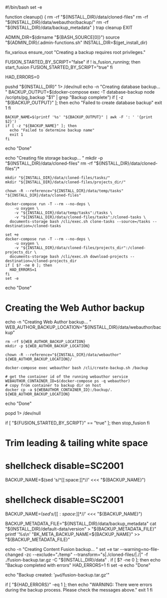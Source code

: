#!/bin/bash
set -e

function cleanup() {
  rm -rf "${INSTALL_DIR}/data/cloned-files"
  rm -rf "${INSTALL_DIR}/data/webauthor/backup/"
  rm -rf "${INSTALL_DIR}/data/backup_metadata"
}
trap cleanup EXIT

ADMIN_DIR=$(dirname "${BASH_SOURCE[0]}")
source "${ADMIN_DIR}/.admin-functions.sh"
INSTALL_DIR=$(get_install_dir)

fix_various
ensure_root "Creating a backup requires root privileges."

FUSION_STARTED_BY_SCRIPT="false"
if ! is_fusion_running; then
  start_fusion
  FUSION_STARTED_BY_SCRIPT="true"
fi

HAD_ERRORS=0

pushd "${INSTALL_DIR}" 1> /dev/null
  echo -n "Creating database backup... "
    BACKUP_OUTPUT=$(docker-compose exec -T database-backup node /scripts/pg_backup "$1" | grep "Backup complete")
    if [ -z "${BACKUP_OUTPUT}" ]; then
      echo "Failed to create database backup"
      exit 1
    fi

    BACKUP_NAME=$(printf '%s' "${BACKUP_OUTPUT}" | awk -F ': ' '{print $2}')
    if [ -z "${BACKUP_NAME}" ]; then
      echo "Failed to determine backup name"
      exit 1
    fi
  echo "Done"

  echo "Creating file storage backup... "
    mkdir -p "${INSTALL_DIR}/data/cloned-files"
    rm -rf "${INSTALL_DIR}/data/cloned-files"/*

    mkdir "${INSTALL_DIR}/data/cloned-files/tasks/"
    mkdir "${INSTALL_DIR}/data/cloned-files/projects_dir/"
    
    chown -R --reference="${INSTALL_DIR}/data/temp/tasks" "${INSTALL_DIR}/data/cloned-files"

    docker-compose run -T --rm --no-deps \
        -u oxygen \
        -v "${INSTALL_DIR}/data/temp/tasks":/tasks \
        -v "${INSTALL_DIR}/data/cloned-files/tasks":/cloned-tasks \
      documents-storage bash /cli/exec.sh clone-tasks --source=/tasks --destination=/cloned-tasks

    set +e
    docker-compose run -T --rm --no-deps \
        -u oxygen \
        -v "${INSTALL_DIR}/data/cloned-files/projects_dir":/cloned-projects_dir \
      documents-storage bash /cli/exec.sh download-projects --destination=/cloned-projects_dir
    if [ $? -ne 0 ]; then
      HAD_ERRORS=1
    fi
    set -e
  echo "Done"
  

  # Creating the Web Author backup
  echo -n "Creating Web Author backup... "
    WEB_AUTHOR_BACKUP_LOCATION="${INSTALL_DIR}/data/webauthor/backup"

    rm -rf ${WEB_AUTHOR_BACKUP_LOCATION}
    mkdir -p ${WEB_AUTHOR_BACKUP_LOCATION}

    chown -R --reference="${INSTALL_DIR}/data/webauthor" ${WEB_AUTHOR_BACKUP_LOCATION}/

    docker-compose exec webauthor bash /cli/create-backup.sh /backup

    # get the container id of the running webauthor service
    WEBAUTHOR_CONTAINER_ID=$(docker-compose ps -q webauthor)
    # copy from container to backup dir on host
    docker cp -a ${WEBAUTHOR_CONTAINER_ID}:/backup/. ${WEB_AUTHOR_BACKUP_LOCATION}

  echo "Done"
  
popd 1> /dev/null


if [ "${FUSION_STARTED_BY_SCRIPT}" == "true" ]; then
  stop_fusion
fi

# Trim leading & tailing white space
# shellcheck disable=SC2001
BACKUP_NAME=$(sed 's/^[[:space:]]*//' <<< "${BACKUP_NAME}")
# shellcheck disable=SC2001
BACKUP_NAME=$(sed 's/[[:space:]]*$//' <<< "${BACKUP_NAME}")

BACKUP_METADATA_FILE="${INSTALL_DIR}/data/backup_metadata"
cat "${INSTALL_DIR}/default-data/version" > "${BACKUP_METADATA_FILE}"
printf '%s\n' "BK_META_BACKUP_NAME=${BACKUP_NAME}" >> "${BACKUP_METADATA_FILE}"

echo -n "Creating Content Fusion backup... "
set +e
tar --warning=no-file-changed -zc --exclude="./temp" --transform="s|./cloned-files/|./|" -f ./fusion-backup.tar.gz -C "${INSTALL_DIR}/data" .
if [ $? -ne 0 ]; then
  echo "Backup completed with errors"
  HAD_ERRORS=1
fi
set -e
echo "Done"

echo "Backup created: '`pwd`/fusion-backup.tar.gz'"

if [ "${HAD_ERRORS}" -eq 1 ]; then
  echo "WARNING: There were errors during the backup process. Please check the messages above."
  exit 1
fi

